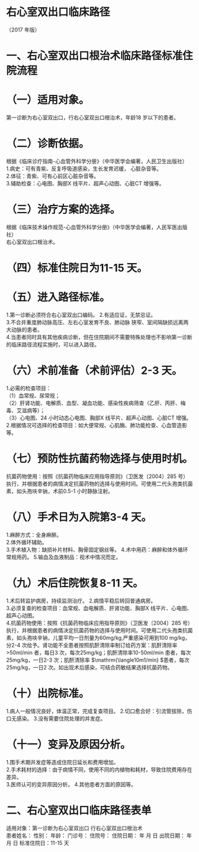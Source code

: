 # 右心室双出口临床路径  
（2017 年版）  
# 一、右心室双出口根治术临床路径标准住院流程  
# （一）适用对象。  
第一诊断为右心室双出口，行右心室双出口根治术，年龄18 岁以下的患者。  
# （二）诊断依据。  
根据《临床诊疗指南-心血管外科学分册》（中华医学会编著，人民卫生出版社）  
1.病史：可有青紫、反复呼吸道感染，生长发育迟缓， 心脏杂音等。  
2.体征：青紫、可有心前区心脏杂音等。  
3.辅助检查：心电图、胸部X 线平片、超声心动图、心脏CT 增强等。  
# （三）治疗方案的选择。  
根据《临床技术操作规范-心血管外科学分册》（中华医学会编著，人民军医出版社）  
右心室双出口根治术。  
# （四）标准住院日为11-15 天。  
# （五）进入路径标准。  
1.第一诊断必须符合右心室双出口编码。 2.有适应证，无禁忌证。  
3.不合并重度肺动脉高压、左右心室发育不良、肺动脉 狭窄、室间隔缺损远离两大动脉的患者。  
4.当患者同时具有其他疾病诊断，但在住院期间不需要特殊处理也不影响第一诊断的临床路径流程实施时，可以进入路径。  
# （六）术前准备（术前评估）2-3 天。  
1.必需的检查项目：  
（1）血常规、尿常规；  
（2）肝肾功能、电解质、血型、凝血功能、感染性疾病筛查（乙肝、丙肝、梅毒、艾滋病等）；  
（3）心电图、24 小时动态心电图、胸部X 线平片、超声心动图、心脏CT 增强。  
2.根据情况可选择的检查项目：如大便常规、心肌酶、肺功能检查、心血管造影等。  
# （七）预防性抗菌药物选择与使用时机。  
抗菌药物使用：按照《抗菌药物临床应用指导原则》（卫医发〔2004〕285 号）执行，并根据患者的病情决定抗菌药物的选择与使用时间。可使用二代头孢类抗菌素，如头孢呋辛钠，术前0.5-1 小时静脉注射。  
# （八）手术日为入院第3-4 天。  
1.麻醉方式：全身麻醉。  
2.体外循环辅助。  
3.手术植入物：缺损补片材料、胸骨固定钢丝等。 4.术中用药：麻醉和体外循环常规用药。 5.输血及血液制品：视术中情况而定。  
# （九）术后住院恢复8-11 天。  
1.术后转监护病房，持续监测治疗。 2.病情平稳后转回普通病房。  
3.必须复查的检查项目：血常规、血电解质、肝肾功能、胸部X 线平片、心电图、超声心动图。  
4.抗菌药物使用：按照《抗菌药物临床应用指导原则》（卫医发〔2004〕285 号）执行，并根据患者的病情决定抗菌药物的选择与使用时间。可使用二代头孢类抗菌素，如头孢呋辛钠，儿童平均一日剂量为60mg/kg,严重感染可用到100 mg/kg，分2-4 次给予。肾功能不全患者按照肌酐清除率制订给药方案：肌酐清除率>50ml/min 者，每日3 次，每次25mg/kg；肌酐清除率10-50ml/min 患者，每次25mg/kg，一日2-3 次；肌酐清除率 $\mathrm{\langle10m1/min} $患者，每次25mg/kg，一日2 次。如出现术后感染，可结合药敏结果选择抗菌药物。  
# （十）出院标准。  
1.病人一般情况良好，体温正常，完成复查项目。 2.切口愈合好：引流管拔除，伤口无感染。 3.没有需要住院处理的并发症。  
# （十一）变异及原因分析。  
1.围手术期并发症等造成住院日延长和费用增加。  
2.手术耗材的选择：由于病情不同，使用不同的内植物和耗材，导致住院费用存在差异。  
3.医师认可的变异原因分析。 4.其他患者方面的原因等。  
# 二、右心室双出口临床路径表单  
适用对象：第一诊断为右心室双出口 行右心室双出口根治术  
患者姓名：           性别：    年龄：    门诊号：       住院号：       住院日期：   年  月  日 出院日期：   年  月   日  标准住院日：11-15 天  
